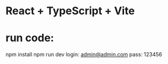 # React + TypeScript + Vite
# run code: 
  npm install 
  npm run dev
login: admin@admin.com    pass: 123456

